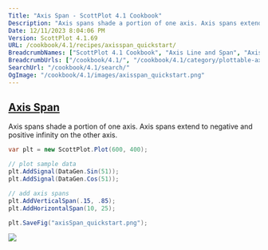 ```yaml
---
Title: "Axis Span - ScottPlot 4.1 Cookbook"
Description: "Axis spans shade a portion of one axis. Axis spans extend to negative and positive infinity on the other axis."
Date: 12/11/2023 8:04:06 PM
Version: ScottPlot 4.1.69
URL: /cookbook/4.1/recipes/axisspan_quickstart/
BreadcrumbNames: ["ScottPlot 4.1 Cookbook", "Axis Line and Span", "Axis Span"]
BreadcrumbUrls: ["/cookbook/4.1/", "/cookbook/4.1/category/plottable-axis-line-and-span", "/cookbook/4.1/recipes/axisspan_quickstart/"]
SearchUrl: "/cookbook/4.1/search/"
OgImage: "/cookbook/4.1/images/axisspan_quickstart.png"
---
```


<h2><a href='/cookbook/4.1/recipes/axisspan_quickstart/'>Axis Span</a></h2>

Axis spans shade a portion of one axis. Axis spans extend to negative and positive infinity on the other axis.

```cs
var plt = new ScottPlot.Plot(600, 400);

// plot sample data
plt.AddSignal(DataGen.Sin(51));
plt.AddSignal(DataGen.Cos(51));

// add axis spans
plt.AddVerticalSpan(.15, .85);
plt.AddHorizontalSpan(10, 25);

plt.SaveFig("axisSpan_quickstart.png");
```

<img src='../../images/axisspan_quickstart.png' class='d-block mx-auto my-5' />


